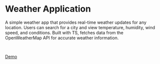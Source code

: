 # Weather Application

A simple weather app that provides real-time weather updates for any location. Users can search for a city and view temperature, humidity, wind speed, and conditions. Built with TS, fetches data from the OpenWeatherMap API for accurate weather information.

<br>

[Demo](https://jovial-lokum-9733a6.netlify.app/)
